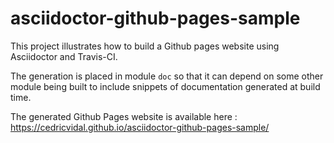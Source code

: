 # asciidoctor-github-pages-sample

This project illustrates how to build a Github pages website using Asciidoctor and Travis-CI.

The generation is placed in module `doc` so that it can depend on some other module being built
to include snippets of documentation generated at build time.

The generated Github Pages website is available here :
https://cedricvidal.github.io/asciidoctor-github-pages-sample/
